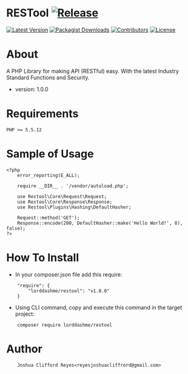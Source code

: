
# RESTool [![Release](https://img.shields.io/github/release/lorddashme/restool.svg?colorB=e50000)](https://github.com/LordDashMe/restool/releases) 

[![Latest Version](https://img.shields.io/packagist/v/lorddashme/restool.svg?colorB=00e500)](https://packagist.org/packages/lorddashme/restool) [![Packagist Downloads](https://img.shields.io/packagist/dt/lorddashme/restool.svg?colorB=00e500)](https://packagist.org/packages/lorddashme/restool/stats) [![Contributors](https://img.shields.io/github/contributors/lorddashme/restool.svg?colorB=00e500)](https://github/contributors/lorddashme/restool) [![License](https://img.shields.io/packagist/l/lorddashme/restool.svg)](https://packagist.org/l/lorddashme/restool) 

# About
A PHP Library for making API (RESTful) easy. With the latest Industry Standard Functions and Security.
* version: 1.0.0

# Requirements
```
PHP >= 5.5.12
```

# Sample of Usage
```
<?php
	error_reporting(E_ALL);

	require __DIR__ . '/vendor/autoload.php';

	use Restool\Core\Request\Request;
	use Restool\Core\Response\Response;
	use Restool\Plugins\Hashing\DefaultHasher;

	Request::method('GET');
	Response::encode(200, DefaultHasher::make('Hello World!', 8), false);
?>
```

# How To Install
* In your composer.json file add this require:

```
	"require": {
        "lorddashme/restool": "v1.0.0"
	}
```

* Using CLI command, copy and execute this command in the target project:
```
	composer require lorddashme/restool
```

# Author
```
	Joshua Clifford Reyes<reyesjoshuacliffrord@gmail.com>
```
